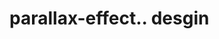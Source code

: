 # parallax-effect.. desgin                                                                                                                                                                                 
